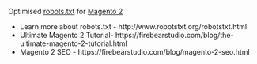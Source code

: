 Optimised <a href="https://github.com/firebearstudio/magento2robotstxt/blob/master/robots.txt">robots.txt</a> for <a href="https://github.com/magento/magento2">Magento 2</a>

<ul>
  <li>Learn more about robots.txt - http://www.robotstxt.org/robotstxt.html</li>
  
  <li>Ultimate Magento 2 Tutorial- https://firebearstudio.com/blog/the-ultimate-magento-2-tutorial.html</li>
  
  <li>Magento 2 SEO - https://firebearstudio.com/blog/magento-2-seo.html</li>
</ul>




